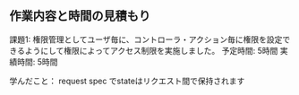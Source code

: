 ## 作業内容と時間の見積もり

課題1: 権限管理としてユーザ毎に、コントローラ・アクション毎に権限を設定できるようにして権限によってアクセス制限を実施しました。
予定時間: 5時間
実績時間: 5時間

学んだこと：
request spec でstateはリクエスト間で保持されます
